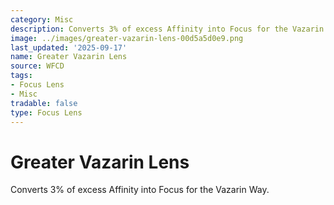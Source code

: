 ```yaml
---
category: Misc
description: Converts 3% of excess Affinity into Focus for the Vazarin Way.
image: ../images/greater-vazarin-lens-00d5a5d0e9.png
last_updated: '2025-09-17'
name: Greater Vazarin Lens
source: WFCD
tags:
- Focus Lens
- Misc
tradable: false
type: Focus Lens
---
```


# Greater Vazarin Lens

Converts 3% of excess Affinity into Focus for the Vazarin Way.


